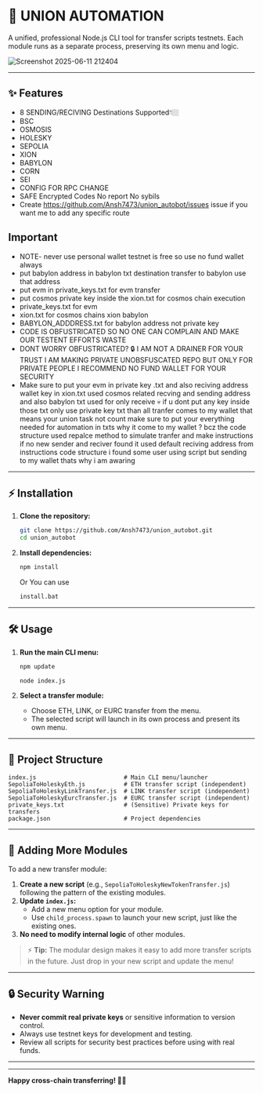 # 🚀 UNION AUTOMATION

A unified, professional Node.js CLI tool for transfer scripts testnets. Each module runs as a separate process, preserving its own menu and logic.




![Screenshot 2025-06-11 212404](https://github.com/user-attachments/assets/c0d28bda-58e5-48ec-bce5-545c7dc79e5e)





---

## ✨ Features
-  8 SENDING/RECIVING Destinations Supported👇🏼
-  BSC
-  OSMOSIS
-  HOLESKY
-  SEPOLIA
-  XION
-  BABYLON
-  CORN
-  SEI
-  CONFIG FOR RPC CHANGE
-  SAFE Encrypted Codes No report No sybils
-  Create https://github.com/Ansh7473/union_autobot/issues issue if you want me to add any specific route 
## Important  
- NOTE- never use personal wallet testnet is free so use no fund wallet always
- put babylon address in babylon txt destination transfer to babylon use that address 
- put evm in private_keys.txt for evm transfer 
- put cosmos private key inside the xion.txt for cosmos chain execution
-  private_keys.txt for evm
-  xion.txt for cosmos chains xion babylon
-  BABYLON_ADDDRESS.txt for babylon address not private key 
-  CODE IS OBFUSTRICATED SO NO ONE CAN COMPLAIN AND MAKE OUR TESTENT EFFORTS WASTE
-  DONT WORRY OBFUSTRICATED? 🔒 I AM NOT A DRAINER FOR YOUR TRUST I AM MAKING PRIVATE UNOBSFUSCATED REPO BUT ONLY FOR PRIVATE PEOPLE I RECOMMEND NO FUND WALLET FOR YOUR SECURITY
-  Make sure to put your evm in private key .txt and also reciving address wallet key in xion.txt used cosmos related recving and sending address and also babylon txt used for only receive 💀 if u dont put any key inside those txt only use private key txt than all tranfer comes to my wallet that means your union task not count make sure to put your everything needed for automation in txts why it come to my wallet ? bcz the code structure used repalce method to simulate tranfer and make instructions if no new sender and reciver found it used default reciving address from instructions code structure i found some user using script but sending to my wallet thats why i am awaring 
---


## ⚡️ Installation

1. **Clone the repository:**
   ```bash
   git clone https://github.com/Ansh7473/union_autobot.git
   cd union_autobot
   ```
2. **Install dependencies:**
   ```bash
   npm install
   ```
   Or You can use
   ```bash
   install.bat
   ```

---

## 🛠️ Usage

1. **Run the main CLI menu:**

   ```bash
   npm update
   ```

   ```bash
   node index.js
   ```
2. **Select a transfer module:**
   - Choose ETH, LINK, or EURC transfer from the menu.
   - The selected script will launch in its own process and present its own menu.

---

## 📁 Project Structure

```
index.js                         # Main CLI menu/launcher
SepoliaToHoleskyEth.js           # ETH transfer script (independent)
SepoliaToHoleskyLinkTransfer.js  # LINK transfer script (independent)
SepoliaToHoleskyEurcTransfer.js  # EURC transfer script (independent)
private_keys.txt                 # (Sensitive) Private keys for transfers
package.json                     # Project dependencies
```

---

## 🧩 Adding More Modules

To add a new transfer module:

1. **Create a new script** (e.g., `SepoliaToHoleskyNewTokenTransfer.js`) following the pattern of the existing modules.
2. **Update `index.js`:**
   - Add a new menu option for your module.
   - Use `child_process.spawn` to launch your new script, just like the existing ones.
3. **No need to modify internal logic** of other modules.

> ⚡️ **Tip:** The modular design makes it easy to add more transfer scripts in the future. Just drop in your new script and update the menu!

---

## 🔒 Security Warning

- **Never commit real private keys** or sensitive information to version control.
- Always use testnet keys for development and testing.
- Review all scripts for security best practices before using with real funds.

---

---

**Happy cross-chain transferring! 🚀🌉**
